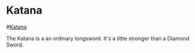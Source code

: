 # Katana

#[Katana](item:betterwithaddons:katana@0)

The Katana is a an ordinary longsword. It's a little stronger than a Diamond Sword.